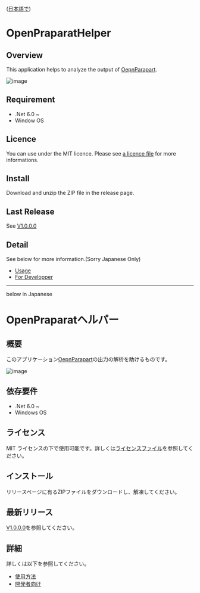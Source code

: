 ([日本語で](#OpenPraparatヘルパー))

OpenPraparatHelper
======

## Overview
This application helps to analyze the output of [OepnParapart](https://github.com/A5size/OpenPraparat).

![image](https://github.com/furaku/OpenPraparatHelper/assets/6436617/9f7906da-08f6-4500-9e01-a94b8006ca0e)

## Requirement
* .Net 6.0 ~
* Window OS

## Licence
You can use under the MIT licence. Please see [a licence file](LICENSE) for more informations.

## Install
Download and unzip the ZIP file in the release page.
## Last Release
See [V1.0.0.0](https://github.com/furaku/OpenPraparatHelper/releases/tag/v1.0.0.0)

## Detail
See below for more information.(Sorry Japanese Only)
* [Usage](https://github.com/furaku/OpenPraparatHelper/wiki/%E4%BD%BF%E7%94%A8%E6%96%B9%E6%B3%95)
* [For Developper](https://github.com/furaku/OpenPraparatHelper/wiki/%E9%96%8B%E7%99%BA%E8%80%85%E5%90%91%E3%81%91)

------


below in Japanese

OpenPraparatヘルパー
======

## 概要
このアプリケーション[OepnParapart](https://github.com/A5size/OpenPraparat)の出力の解析を助けるものです。

![image](https://github.com/furaku/OpenPraparatHelper/assets/6436617/9f7906da-08f6-4500-9e01-a94b8006ca0e)

## 依存要件
* .Net 6.0 ~
* Windows OS

## ライセンス
MIT ライセンスの下で使用可能です。詳しくは[ライセンスファイル](LICENSE)を参照してください。

## インストール
リリースページに有るZIPファイルをダウンロードし、解凍してください。

## 最新リリース
[V1.0.0.0](https://github.com/furaku/OpenPraparatHelper/releases/tag/v1.0.0.0)を参照してください。

## 詳細
詳しくは以下を参照してください。
* [使用方法](https://github.com/furaku/OpenPraparatHelper/wiki/%E4%BD%BF%E7%94%A8%E6%96%B9%E6%B3%95)
* [開発者向け](https://github.com/furaku/OpenPraparatHelper/wiki/%E9%96%8B%E7%99%BA%E8%80%85%E5%90%91%E3%81%91)
